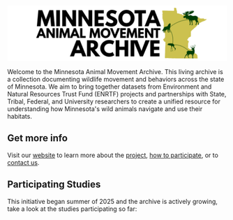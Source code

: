 ![](google_form_banner.png)

Welcome to the Minnesota Animal Movement Archive. This living archive is a collection documenting wildlife movement and behaviors across the state of Minnesota. We aim to bring together datasets from Environment and Natural Resources Trust Fund (ENRTF) projects and partnerships with State, Tribal, Federal, and University researchers to create a unified resource for understanding how Minnesota's wild animals navigate and use their habitats.

## Get more info

Visit our [website](https://smthfrmn.github.io/minnesota-animal-movement-archive/) to learn more about the [project](https://smthfrmn.github.io/minnesota-animal-movement-archive/faq.html), [how to participate](https://smthfrmn.github.io/minnesota-animal-movement-archive/submission_guide.html), or to [contact us](https://smthfrmn.github.io/minnesota-animal-movement-archive/about.html).

## Participating Studies

This initiative began summer of 2025 and the archive is actively growing, take a look at the studies participating so far: